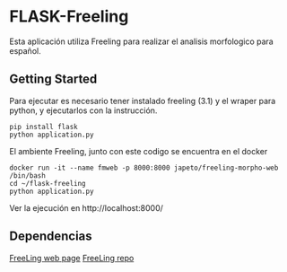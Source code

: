 # FLASK-Freeling
Esta aplicación utiliza Freeling para realizar el analisis morfologico para español.

## Getting Started
Para ejecutar es necesario tener instalado freeling (3.1) y el wraper para python, y ejecutarlos con la instrucción.

```{r, engine='bash', count_lines}
pip install flask
python application.py
```
El ambiente Freeling, junto con este codigo se encuentra en el docker 

```{r, engine='bash', count_lines}
docker run -it --name fmweb -p 8000:8000 japeto/freeling-morpho-web /bin/bash
cd ~/flask-freeling
python application.py
```

Ver la ejecución en http://localhost:8000/

## Dependencias
[FreeLing web page](http://nlp.cs.upc.edu/freeling) 
[FreeLing repo](https://github.com/TALP-UPC/FreeLing) 



